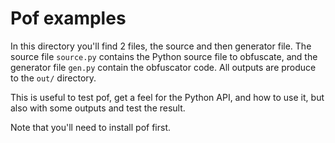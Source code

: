# Pof examples

In this directory you'll find 2 files, the source and then generator file. The source file `source.py` contains the Python source file to obfuscate, and the generator file `gen.py` contain the obfuscator code. All outputs are produce to the `out/` directory.

This is useful to test pof, get a feel for the Python API, and how to use it, but also with some outputs and test the result.

Note that you'll need to install pof first.
